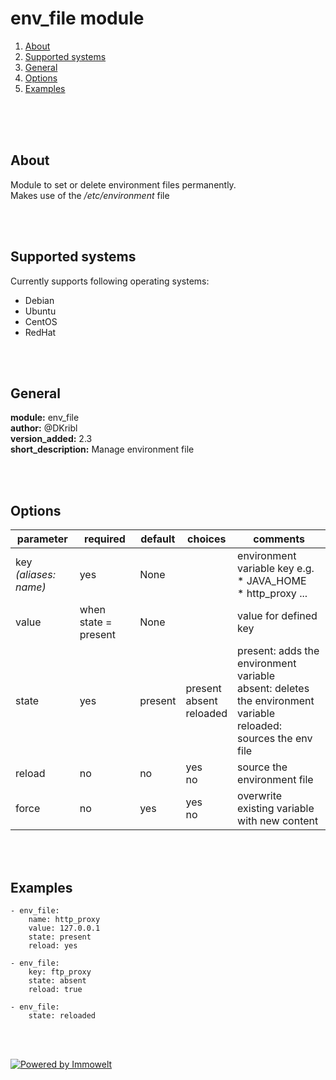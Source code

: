# env_file module

 1. [About](#about) 
 2. [Supported systems](#supsys)
 3. [General](#general)
 4. [Options](#options)
 5. [Examples](#examples)

<br>
<br>
<br>

<a name="about"></a>

## About 
Module to set or delete environment files permanently.\
Makes use of the */etc/environment* file

<br>
<br>

<a name="supsys"></a>

## Supported systems
Currently supports following operating systems:
* Debian
* Ubuntu
* CentOS
* RedHat

<br>
<br>

<a name="general"></a>

## General
**module:** env_file \
**author:** @DKribl \
**version_added:** 2.3 \
**short_description:** Manage environment file

<br>
<br>

<a name="options"></a>

## Options

parameter | required | default | choices | comments
--------- | -------- | ------- | ------- | --------
key <br> *(aliases: name)* | yes | None | | environment variable key e.g. <br> * JAVA_HOME <br> * http_proxy ...
value | when state = present | None | | value for defined key
state | yes | present | present <br> absent <br> reloaded | present: adds the environment variable <br> absent: deletes the environment variable <br> reloaded: sources the env file
reload | no | no | yes <br> no | source the environment file
force | no | yes | yes <br> no | overwrite existing variable with new content
<br>
<br>

<a name="examples"></a>

## Examples
```
- env_file:
    name: http_proxy
    value: 127.0.0.1
    state: present
    reload: yes

- env_file:
    key: ftp_proxy
    state: absent
    reload: true

- env_file:
    state: reloaded
```
<br>
<br>

[![Powered by Immowelt](https://img.shields.io/badge/powered%20by-immowelt-yellow.svg?colorB=ffb200)](https://stackshare.io/immowelt-group/)
